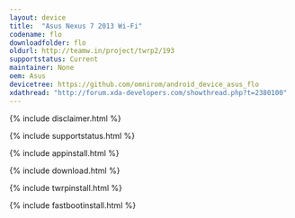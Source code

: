 ```yaml
---
layout: device
title:  "Asus Nexus 7 2013 Wi-Fi"
codename: flo
downloadfolder: flo
oldurl: http://teamw.in/project/twrp2/193
supportstatus: Current
maintainer: None
oem: Asus
devicetree: https://github.com/omnirom/android_device_asus_flo
xdathread: "http://forum.xda-developers.com/showthread.php?t=2380100"
---
```


{% include disclaimer.html %}

{% include supportstatus.html %}

{% include appinstall.html %}

{% include download.html %}

{% include twrpinstall.html %}

{% include fastbootinstall.html %}
